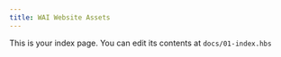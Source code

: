 ```yaml
---
title: WAI Website Assets
---
```


This is your index page. You can edit its contents at `docs/01-index.hbs`
